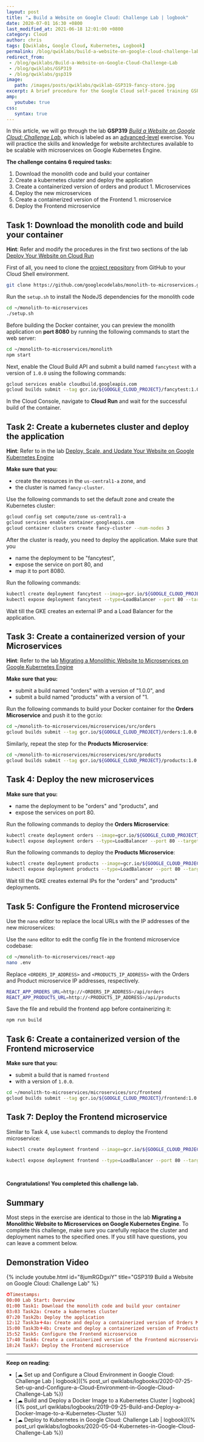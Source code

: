 ```yaml
---
layout: post
title: "☁ Build a Website on Google Cloud: Challenge Lab | logbook"
date: 2020-07-01 16:30 +0800
last_modified_at: 2021-06-18 12:01:00 +0800
category: Cloud
author: chris
tags: [Qwiklabs, Google Cloud, Kubernetes, Logbook]
permalink: /blog/qwiklabs/build-a-website-on-google-cloud-challenge-lab
redirect_from:
 - /blog/qwiklabs/Build-a-Website-on-Google-Cloud-Challenge-Lab
 - /blog/qwiklabs/GSP319
 - /blog/qwiklabs/gsp319
image:
   path: /images/posts/qwiklabs/qwiklab-GSP319-fancy-store.jpg
excerpt: A brief procedure for the Google Cloud self-paced training GSP319 "Build a Website on Google Cloud&#58; Challenge Lab" on Qwiklabs, which tests your skills to deploy containerized microservices for website frontend and backend to Kubernetes.
amp:
   youtube: true
css:
   syntax: true
---
```


In this article, we will go through the lab **GSP319** _[Build a Website on Google Cloud: Challenge Lab](https://www.qwiklabs.com/focuses/11765?parent=catalog)_, which is labeled as an [advanced-level](https://www.qwiklabs.com/quests/115) exercise. You will practice the skills and knowledge for website architectures available to be scalable with microservices on Google Kubernetes Engine.

**The challenge contains 6 required tasks:**
1. Download the monolith code and build your container
1. Create a kubernetes cluster and deploy the application
1. Create a containerized version of orders and product 1. Microservices
1. Deploy the new microservices
1. Create a containerized version of the Frontend 1. microservice
1. Deploy the Frontend microservice

## Task 1: Download the monolith code and build your container

**Hint**: Refer and modify the procedures in the first two sections of the lab [Deploy Your Website on Cloud Run](https://www.qwiklabs.com/focuses/10445?parent=catalog)

First of all, you need to clone the [project repository](https://github.com/googlecodelabs/monolith-to-microservices) from GitHub to your Cloud Shell environment.

```bash
git clone https://github.com/googlecodelabs/monolith-to-microservices.git
```

Run the `setup.sh` to install the NodeJS dependencies for the monolith code

```bash
cd ~/monolith-to-microservices
./setup.sh
```

Before building the Docker container, you can preview the monolith application on **port 8080** by running the following commands to start the web server:

```bash
cd ~/monolith-to-microservices/monolith
npm start
```

Next, enable the Cloud Build API and submit a build named `fancytest` with a version of `1.0.0` using the following commands:

```bash
gcloud services enable cloudbuild.googleapis.com
gcloud builds submit --tag gcr.io/${GOOGLE_CLOUD_PROJECT}/fancytest:1.0.0 .
```

In the Cloud Console, navigate to **Cloud Run** and wait for the successful build of the container.

## Task 2: Create a kubernetes cluster and deploy the application

**Hint**: Refer to in the lab [Deploy, Scale, and Update Your Website on Google Kubernetes Engine](https://www.qwiklabs.com/focuses/10470?parent=catalog)

**Make sure that you:**

- create the resources in the `us-central1-a` zone, and
- the cluster is named `fancy-cluster`.

Use the following commands to set the default zone and create the Kubernetes cluster:

```bash
gcloud config set compute/zone us-central1-a
gcloud services enable container.googleapis.com
gcloud container clusters create fancy-cluster --num-nodes 3
```

After the cluster is ready, you need to deploy the application. Make sure that you
- name the deployment to be "fancytest",
- expose the service on port 80, and
- map it to port 8080.

Run the following commands:

```bash
kubectl create deployment fancytest --image=gcr.io/${GOOGLE_CLOUD_PROJECT}/fancytest:1.0.0
kubectl expose deployment fancytest --type=LoadBalancer --port 80 --target-port 8080
```

Wait till the GKE creates an external IP and a Load Balancer for the application.

## Task 3: Create a containerized version of your Microservices

**Hint**: Refer to the lab [Migrating a Monolithic Website to Microservices on Google Kubernetes Engine](https://www.qwiklabs.com/focuses/11953?parent=catalog)

**Make sure that you:**

- submit a build named "orders" with a version of "1.0.0", and
- submit a build named "products" with a version of "1.

Run the following commands to build your Docker container for the **Orders Microservice** and push it to the gcr.io:

```bash
cd ~/monolith-to-microservices/microservices/src/orders
gcloud builds submit --tag gcr.io/${GOOGLE_CLOUD_PROJECT}/orders:1.0.0 .
```

Similarly, repeat the step for the **Products Microservice**:

```bash
cd ~/monolith-to-microservices/microservices/src/products
gcloud builds submit --tag gcr.io/${GOOGLE_CLOUD_PROJECT}/products:1.0.0 .
```

## Task 4: Deploy the new microservices

**Make sure that you:**

- name the deployment to be "orders" and "products", and
- expose the services on port 80.

Run the following commands to deploy the **Orders Microservice**:

```bash
kubectl create deployment orders --image=gcr.io/${GOOGLE_CLOUD_PROJECT}/orders:1.0.0
kubectl expose deployment orders --type=LoadBalancer --port 80 --target-port 8081
```

Run the following commands to deploy the **Products Microservice**:

```bash
kubectl create deployment products --image=gcr.io/${GOOGLE_CLOUD_PROJECT}/products:1.0.0
kubectl expose deployment products --type=LoadBalancer --port 80 --target-port 8082
```

Wait till the GKE creates external IPs for the "orders" and "products" deployments.

## Task 5: Configure the Frontend microservice

Use the `nano` editor to replace the local URLs with the IP addresses of the new microservices:

Use the `nano` editor to edit the config file in the frontend microservice codebase:

```bash
cd ~/monolith-to-microservices/react-app
nano .env
```

Replace `<ORDERS_IP_ADDRESS>` and `<PRODUCTS_IP_ADDRESS>` with the Orders and Product microservice IP addresses, respectively.

```bash
REACT_APP_ORDERS_URL=http://<ORDERS_IP_ADDRESS>/api/orders
REACT_APP_PRODUCTS_URL=http://<PRODUCTS_IP_ADDRESS>/api/products
```

Save the file and rebuild the frontend app before containerizing it:

```bash
npm run build
```

## Task 6: Create a containerized version of the Frontend microservice

**Make sure that you:**

- submit a build that is named `frontend`
- with a version of `1.0.0`.

```bash
cd ~/monolith-to-microservices/microservices/src/frontend
gcloud builds submit --tag gcr.io/${GOOGLE_CLOUD_PROJECT}/frontend:1.0.0 .
```

## Task 7: Deploy the Frontend microservice

Similar to Task 4, use `kubectl` commands to deploy the Frontend microservice:

```bash
kubectl create deployment frontend --image=gcr.io/${GOOGLE_CLOUD_PROJECT}/frontend:1.0.0

kubectl expose deployment frontend --type=LoadBalancer --port 80 --target-port 8080
```

<br>

**Congratulations! You completed this challenge lab.**

## Summary

Most steps in the exercise are identical to those in the lab **Migrating a Monolithic Website to Microservices on Google Kubernetes Engine**. To complete this challenge, make sure you carefully replace the cluster and deployment names to the specified ones. If you still have questions, you can leave a comment below.

## Demonstration Video

{% include youtube.html id="8jumRGDgxiY" title="GSP319 Build a Website on Google Cloud: Challenge Lab" %}

```conf
⏱Timestamps:
00:00 Lab Start: Overview
01:00 Task1: Download the monolith code and build your container
03:03 Task2a: Create a kubernetes cluster
07:20 Task2b: Deploy the application
12:12 Task3a＋4a: Create and deploy a containerized version of Orders Microservice
15:00 Task3b＋4b: Create and deploy a containerized version of Products Microservice
15:52 Task5: Configure the Frontend microservice
17:40 Task6: Create a containerized version of the Frontend microservice
18:24 Task7: Deploy the Frontend microservice
```

* * *

**Keep on reading**:

- [☁ Set up and Configure a Cloud Environment in Google Cloud: Challenge Lab \| logbook]({% post_url qwiklabs/logbooks/2020-07-25-Set-up-and-Configure-a-Cloud-Environment-in-Google-Cloud-Challenge-Lab %})
- [☁ Build and Deploy a Docker Image to a Kubernetes Cluster \| logbook]({% post_url qwiklabs/logbooks/2019-09-25-Build-and-Deploy-a-Docker-Image-to-a-Kubernetes-Cluster %})
- [☁ Deploy to Kubernetes in Google Cloud: Challenge Lab \| logbook]({% post_url qwiklabs/logbooks/2020-05-04-Kubernetes-in-Google-Cloud-Challenge-Lab %})
